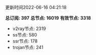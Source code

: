 更新时间2022-06-16 04:21:18

**总订阅: 397**
**总节点: 16019**
**有效节点: 3318**
- v2ray节点: 2319
- ss节点: 580
- ssr节点: 178
- trojan节点: 241
